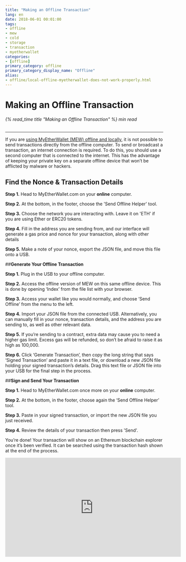 ```yaml
---
title: "Making an Offline Transaction"
lang: en
date: 2018-06-01 00:01:00
tags:
- offline
- mew
- cold
- storage
- transaction
- myetherwallet
categories:
- [offline]
primary_category: offline
primary_category_display_name: "Offline"
alias:
- offline/local-offline-myetherwallet-does-not-work-properly.html
---
```


# __Making an Offline Transaction__
###### {% read_time title "Making an Offline Transaction" %} min read
***

If you are [using MyEtherWallet (MEW) offline and locally][mewOffline], it is not possible to send transactions directly from the offline computer. To send or broadcast a transaction, an internet connection is required. To do this, you should use a second computer that is connected to the internet. This has the advantage of keeping your private key on a separate offline device that won’t be afflicted by malware or hackers. 

## __Find the Nonce & Transaction Details__

**Step 1.** Head to MyEtherWallet.com on your **online** computer.

**Step 2.** At the bottom, in the footer, choose the 'Send Offline Helper' tool.

**Step 3.** Choose the network you are interacting with. Leave it on 'ETH' if you are using Ether or ERC20 tokens.

**Step 4.** Fill in the address you are sending from, and our interface will generate a gas price and nonce for your transaction, along with other details

**Step 5.** Make a note of your nonce, export the JSON file, and move this file onto a USB.
<br> 

##__Generate Your Offline Transaction__

**Step 1.** Plug in the USB to your offline computer.

**Step 2.** Access the offline version of MEW on this same offline device. This is done by opening ‘Index’ from the file list with your browser.

**Step 3.** Access your wallet like you would normally, and choose ‘Send Offline’ from the menu to the left.

**Step 4.** Import your JSON file from the connected USB. Alternatively, you can manually fill in your nonce, transaction details, and the address you are sending to, as well as other relevant data.

**Step 5.** If you’re sending to a contract, extra data may cause you to need a higher gas limit. Excess gas will be refunded, so don’t be afraid to raise it as high as 100,000.

**Step 6.** Click ‘Generate Transaction’, then copy the long string that says ‘Signed Transaction’ and paste it in a text file, or download a new JSON file holding your signed transaction’s details. Drag this text file or JSON file into your USB for the final step in the process.
<br>

##__Sign and Send Your Transaction__

**Step 1.** Head to MyEtherWallet.com once more on your **online** computer.

**Step 2.** At the bottom, in the footer, choose again the ‘Send Offline Helper’ tool.

**Step 3.** Paste in your signed transaction, or import the new JSON file you just received.

**Step 4.** Review the details of your transaction then press 'Send'. 
<br> 

You’re done! Your transaction will show on an Ethereum blockchain explorer once it’s been verified. It can be searched using the transaction hash shown at the end of the process.

<iframe width="560" height="315" src="https://www.youtube.com/embed/9_6EU1QPU0k" frameborder="0" allow="accelerometer; autoplay; encrypted-media; gyroscope; picture-in-picture" allowfullscreen></iframe>

[mewOffline]: /posts/offline/using-mew-offline/
